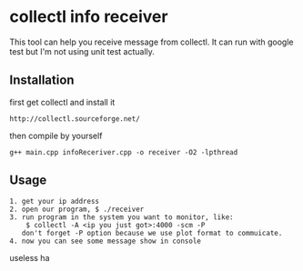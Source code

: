 collectl info receiver
======================

This tool can help you receive message from collectl.
It can run with google test but I'm not using unit test actually.


Installation
------------

first get collectl and install it

	http://collectl.sourceforge.net/
	
then compile by yourself

	g++ main.cpp infoReceriver.cpp -o receiver -O2 -lpthread


Usage
-----

	1. get your ip address
	2. open our program, $ ./receiver
	3. run program in the system you want to monitor, like: 		
		$ collectl -A <ip you just got>:4000 -scm -P
	   don't forget -P option because we use plot format to commuicate.
	4. now you can see some message show in console

useless ha
